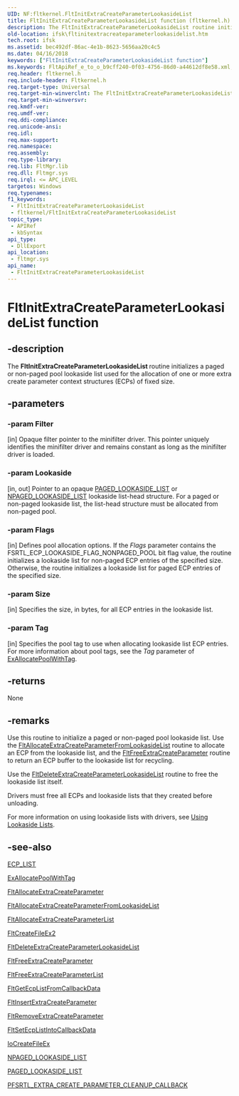 ```yaml
---
UID: NF:fltkernel.FltInitExtraCreateParameterLookasideList
title: FltInitExtraCreateParameterLookasideList function (fltkernel.h)
description: The FltInitExtraCreateParameterLookasideList routine initializes a paged or non-paged pool lookaside list used for the allocation of one or more extra create parameter context structures (ECPs) of fixed size.
old-location: ifsk\fltinitextracreateparameterlookasidelist.htm
tech.root: ifsk
ms.assetid: bec492df-86ac-4e1b-8623-5656aa20c4c5
ms.date: 04/16/2018
keywords: ["FltInitExtraCreateParameterLookasideList function"]
ms.keywords: FltApiRef_e_to_o_b9cff240-0f03-4756-86d0-a44612df8e58.xml, FltInitExtraCreateParameterLookasideList, FltInitExtraCreateParameterLookasideList routine [Installable File System Drivers], fltkernel/FltInitExtraCreateParameterLookasideList, ifsk.fltinitextracreateparameterlookasidelist
req.header: fltkernel.h
req.include-header: Fltkernel.h
req.target-type: Universal
req.target-min-winverclnt: The FltInitExtraCreateParameterLookasideList routine is available starting with Windows Vista.
req.target-min-winversvr: 
req.kmdf-ver: 
req.umdf-ver: 
req.ddi-compliance: 
req.unicode-ansi: 
req.idl: 
req.max-support: 
req.namespace: 
req.assembly: 
req.type-library: 
req.lib: FltMgr.lib
req.dll: Fltmgr.sys
req.irql: <= APC_LEVEL
targetos: Windows
req.typenames: 
f1_keywords:
 - FltInitExtraCreateParameterLookasideList
 - fltkernel/FltInitExtraCreateParameterLookasideList
topic_type:
 - APIRef
 - kbSyntax
api_type:
 - DllExport
api_location:
 - fltmgr.sys
api_name:
 - FltInitExtraCreateParameterLookasideList
---
```


# FltInitExtraCreateParameterLookasideList function


## -description

The <b>FltInitExtraCreateParameterLookasideList </b>routine initializes a paged or non-paged pool lookaside list used for the allocation of one or more extra create parameter context structures (ECPs) of fixed size.

## -parameters

### -param Filter 

[in]
Opaque filter pointer to the minifilter driver. This pointer uniquely identifies the minifilter driver and remains constant as long as the minifilter driver is loaded.

### -param Lookaside 

[in, out]
Pointer to an opaque <a href="/windows-hardware/drivers/kernel/eprocess">PAGED_LOOKASIDE_LIST</a> or <a href="/windows-hardware/drivers/kernel/eprocess">NPAGED_LOOKASIDE_LIST</a> lookaside list-head structure.  For a paged or non-paged lookaside list, the list-head structure must be allocated from non-paged pool.

### -param Flags 

[in]
Defines pool allocation options.  If the <i>Flags</i> parameter contains the FSRTL_ECP_LOOKASIDE_FLAG_NONPAGED_POOL bit flag value, the routine initializes a lookaside list for non-paged ECP entries of the specified size.  Otherwise, the routine initializes a lookaside list for paged ECP entries of the specified size.

### -param Size 

[in]
Specifies the size, in bytes, for all ECP entries in the lookaside list.

### -param Tag 

[in]
Specifies the pool tag to use when allocating lookaside list ECP entries. For more information about pool tags, see the <i>Tag</i> parameter of <a href="/windows-hardware/drivers/ddi/wdm/nf-wdm-exallocatepoolwithtag">ExAllocatePoolWithTag</a>.

## -returns

None

## -remarks

Use this routine to initialize a paged or non-paged pool lookaside list. Use the <a href="/windows-hardware/drivers/ddi/fltkernel/nf-fltkernel-fltallocateextracreateparameterfromlookasidelist">FltAllocateExtraCreateParameterFromLookasideList</a> routine to allocate an ECP from the lookaside list, and the <a href="/windows-hardware/drivers/ddi/fltkernel/nf-fltkernel-fltfreeextracreateparameter">FltFreeExtraCreateParameter</a> routine to return an ECP buffer to the lookaside list for recycling.

Use the <a href="/windows-hardware/drivers/ddi/fltkernel/nf-fltkernel-fltdeleteextracreateparameterlookasidelist">FltDeleteExtraCreateParameterLookasideList</a> routine to free the lookaside list itself.

Drivers must free all ECPs and lookaside lists that they created before unloading.

For more information on using lookaside lists with drivers, see <a href="/windows-hardware/drivers/kernel/using-lookaside-lists">Using Lookaside Lists</a>.

## -see-also

<a href="/previous-versions/windows/hardware/drivers/ff540148(v=vs.85)">ECP_LIST</a>



<a href="/windows-hardware/drivers/ddi/wdm/nf-wdm-exallocatepoolwithtag">ExAllocatePoolWithTag</a>



<a href="/windows-hardware/drivers/ddi/fltkernel/nf-fltkernel-fltallocateextracreateparameter">FltAllocateExtraCreateParameter</a>



<a href="/windows-hardware/drivers/ddi/fltkernel/nf-fltkernel-fltallocateextracreateparameterfromlookasidelist">FltAllocateExtraCreateParameterFromLookasideList</a>



<a href="/windows-hardware/drivers/ddi/fltkernel/nf-fltkernel-fltallocateextracreateparameterlist">FltAllocateExtraCreateParameterList</a>



<a href="/windows-hardware/drivers/ddi/fltkernel/nf-fltkernel-fltcreatefileex2">FltCreateFileEx2</a>



<a href="/windows-hardware/drivers/ddi/fltkernel/nf-fltkernel-fltdeleteextracreateparameterlookasidelist">FltDeleteExtraCreateParameterLookasideList</a>



<a href="/windows-hardware/drivers/ddi/fltkernel/nf-fltkernel-fltfreeextracreateparameter">FltFreeExtraCreateParameter</a>



<a href="/windows-hardware/drivers/ddi/fltkernel/nf-fltkernel-fltfreeextracreateparameterlist">FltFreeExtraCreateParameterList</a>



<a href="/windows-hardware/drivers/ddi/fltkernel/nf-fltkernel-fltgetecplistfromcallbackdata">FltGetEcpListFromCallbackData</a>



<a href="/windows-hardware/drivers/ddi/fltkernel/nf-fltkernel-fltinsertextracreateparameter">FltInsertExtraCreateParameter</a>



<a href="/windows-hardware/drivers/ddi/fltkernel/nf-fltkernel-fltremoveextracreateparameter">FltRemoveExtraCreateParameter</a>



<a href="/windows-hardware/drivers/ddi/fltkernel/nf-fltkernel-fltsetecplistintocallbackdata">FltSetEcpListIntoCallbackData</a>



<a href="/windows-hardware/drivers/ddi/ntddk/nf-ntddk-iocreatefileex">IoCreateFileEx</a>



<a href="/windows-hardware/drivers/kernel/eprocess">NPAGED_LOOKASIDE_LIST</a>



<a href="/windows-hardware/drivers/kernel/eprocess">PAGED_LOOKASIDE_LIST</a>



<a href="/previous-versions/ff551124(v=vs.85)">PFSRTL_EXTRA_CREATE_PARAMETER_CLEANUP_CALLBACK</a>